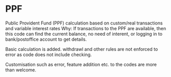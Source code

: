 # PPF
Public Provident Fund (PPF) calculation based on custom/real transactions and variable interest rates
Why: If transactions to the PPF are available, then this code can find the current balance, no need of interent, or logging in to bank/postoffice account to get details.

Basic calculation is added.
withdrawl and other rules are not enforced to error as code does not include checking.

Customisation such as error, feature addition etc. to the codes are more than welcome.
